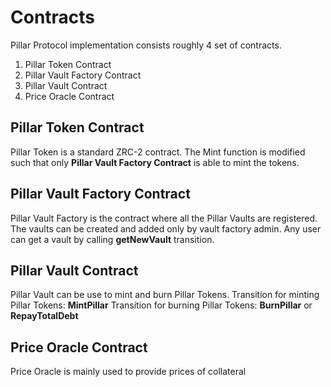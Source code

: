 # Contracts
Pillar Protocol implementation consists roughly 4 set of contracts.
1. Pillar Token Contract
2. Pillar Vault Factory Contract
3. Pillar Vault Contract
4. Price Oracle Contract


## Pillar Token Contract
Pillar Token is a standard ZRC-2 contract. The Mint function is modified such that only **Pillar Vault Factory Contract** is able to mint the tokens. 

## Pillar Vault Factory Contract
Pillar Vault Factory is the contract where all the Pillar Vaults are registered. The vaults can be created and added only by vault factory admin. 
Any user can get a vault by calling **getNewVault** transition.

## Pillar Vault Contract
Pillar Vault can be use to mint and burn Pillar Tokens.
Transition for minting Pillar Tokens: **MintPillar**
Transition for burning Pillar Tokens: **BurnPillar** or **RepayTotalDebt**

## Price Oracle Contract
Price Oracle is mainly used to provide prices of collateral  
